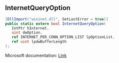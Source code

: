 ## InternetQueryOption

```csharp
[DllImport("wininet.dll", SetLastError = true)]
public static extern bool InternetQueryOption(
   IntPtr hInternet,
   uint dwOption,
   ref INTERNET_PER_CONN_OPTION_LIST lpOptionList,
   ref uint lpdwBufferLength
);
```

Microsoft documentation: [Link](https://docs.microsoft.com/en-us/windows/win32/api/wininet/nf-wininet-internetqueryoptiona)

